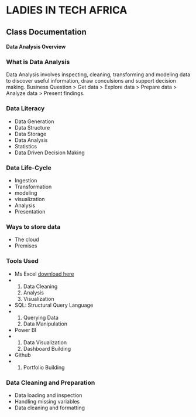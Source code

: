 # LADIES IN TECH AFRICA
## Class Documentation
#### Data Analysis Overview
### What is Data Analysis
Data Analysis involves inspecting, cleaning, transforming and modeling data to discover useful information, draw conculsions and support decision making.
Business Question > Get data > Explore data > Prepare data > Analyze data > Present findings.
### Data Literacy
- Data Generation
- Data Structure
- Data Storage
- Data Analysis
- Statistics
- Data Driven Decision Making
### Data Life-Cycle
- Ingestion
- Transformation
- modeling
- visualization
- Analysis
- Presentation
### Ways to store data
- The cloud
- Premises
### Tools Used
- Ms Excel [download here](https://www.microsoft.com)
- 1. Data Cleaning
  2. Analysis
  3. Visualization
- SQL: Structural Query Language 
- 1. Querying Data
  2. Data Manipulation
- Power BI 
- 1. Data Visualization
  2. Dashboard Building
- Github 
- 1. Portfolio Building
### Data Cleaning and Preparation
- Data loading and inspection
- Handling missing variables
- Data cleaning and formatting




 

